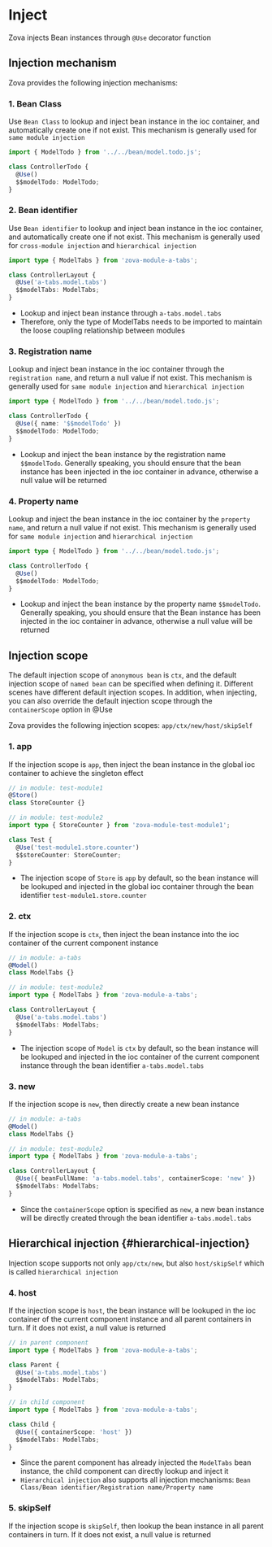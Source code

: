 # Inject

Zova injects Bean instances through `@Use` decorator function

## Injection mechanism

Zova provides the following injection mechanisms:

### 1. Bean Class

Use `Bean Class` to lookup and inject bean instance in the ioc container, and automatically create one if not exist. This mechanism is generally used for `same module injection`

```typescript
import { ModelTodo } from '../../bean/model.todo.js';

class ControllerTodo {
  @Use()
  $$modelTodo: ModelTodo;
}
```

### 2. Bean identifier

Use `Bean identifier` to lookup and inject bean instance in the ioc container, and automatically create one if not exist. This mechanism is generally used for `cross-module injection` and `hierarchical injection`

```typescript
import type { ModelTabs } from 'zova-module-a-tabs';

class ControllerLayout {
  @Use('a-tabs.model.tabs')
  $$modelTabs: ModelTabs;
}
```

- Lookup and inject bean instance through `a-tabs.model.tabs`
- Therefore, only the type of ModelTabs needs to be imported to maintain the loose coupling relationship between modules

### 3. Registration name

Lookup and inject bean instance in the ioc container through the `registration name`, and return a null value if not exist. This mechanism is generally used for `same module injection` and `hierarchical injection`

```typescript
import type { ModelTodo } from '../../bean/model.todo.js';

class ControllerTodo {
  @Use({ name: '$$modelTodo' })
  $$modelTodo: ModelTodo;
}
```

- Lookup and inject the bean instance by the registration name `$$modelTodo`. Generally speaking, you should ensure that the bean instance has been injected in the ioc container in advance, otherwise a null value will be returned

### 4. Property name

Lookup and inject the bean instance in the ioc container by the `property name`, and return a null value if not exist. This mechanism is generally used for `same module injection` and `hierarchical injection`

```typescript
import type { ModelTodo } from '../../bean/model.todo.js';

class ControllerTodo {
  @Use()
  $$modelTodo: ModelTodo;
}
```

- Lookup and inject the bean instance by the property name `$$modelTodo`. Generally speaking, you should ensure that the Bean instance has been injected in the ioc container in advance, otherwise a null value will be returned

## Injection scope

The default injection scope of `anonymous bean` is `ctx`, and the default injection scope of `named bean` can be specified when defining it. Different scenes have different default injection scopes. In addition, when injecting, you can also override the default injection scope through the `containerScope` option in @Use

Zova provides the following injection scopes: `app/ctx/new/host/skipSelf`

### 1. app

If the injection scope is `app`, then inject the bean instance in the global ioc container to achieve the singleton effect

```typescript
// in module: test-module1
@Store()
class StoreCounter {}
```

```typescript
// in module: test-module2
import type { StoreCounter } from 'zova-module-test-module1';

class Test {
  @Use('test-module1.store.counter')
  $$storeCounter: StoreCounter;
}
```

- The injection scope of `Store` is `app` by default, so the bean instance will be lookuped and injected in the global ioc container through the bean identifier `test-module1.store.counter`

### 2. ctx

If the injection scope is `ctx`, then inject the bean instance into the ioc container of the current component instance

```typescript
// in module: a-tabs
@Model()
class ModelTabs {}
```

```typescript
// in module: test-module2
import type { ModelTabs } from 'zova-module-a-tabs';

class ControllerLayout {
  @Use('a-tabs.model.tabs')
  $$modelTabs: ModelTabs;
}
```

- The injection scope of `Model` is `ctx` by default, so the bean instance will be lookuped and injected in the ioc container of the current component instance through the bean identifier `a-tabs.model.tabs`

### 3. new

If the injection scope is `new`, then directly create a new bean instance

```typescript
// in module: a-tabs
@Model()
class ModelTabs {}
```

```typescript
// in module: test-module2
import type { ModelTabs } from 'zova-module-a-tabs';

class ControllerLayout {
  @Use({ beanFullName: 'a-tabs.model.tabs', containerScope: 'new' })
  $$modelTabs: ModelTabs;
}
```

- Since the `containerScope` option is specified as `new`, a new bean instance will be directly created through the bean identifier `a-tabs.model.tabs`

## Hierarchical injection {#hierarchical-injection}

Injection scope supports not only `app/ctx/new`, but also `host/skipSelf` which is called `hierarchical injection`

### 4. host

If the injection scope is `host`, the bean instance will be lookuped in the ioc container of the current component instance and all parent containers in turn. If it does not exist, a null value is returned

```typescript
// in parent component
import type { ModelTabs } from 'zova-module-a-tabs';

class Parent {
  @Use('a-tabs.model.tabs')
  $$modelTabs: ModelTabs;
}
```

```typescript
// in child component
import type { ModelTabs } from 'zova-module-a-tabs';

class Child {
  @Use({ containerScope: 'host' })
  $$modelTabs: ModelTabs;
}
```

- Since the parent component has already injected the `ModelTabs` bean instance, the child component can directly lookup and inject it
- `Hierarchical injection` also supports all injection mechanisms: `Bean Class/Bean identifier/Registration name/Property name`

### 5. skipSelf

If the injection scope is `skipSelf`, then lookup the bean instance in all parent containers in turn. If it does not exist, a null value is returned

